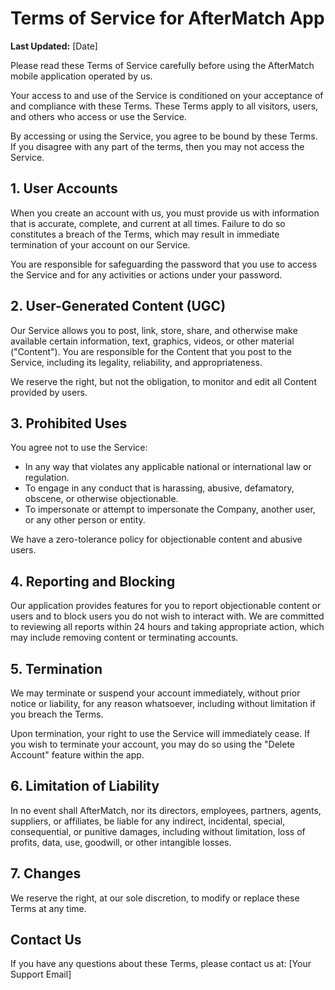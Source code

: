 # Terms of Service for AfterMatch App

**Last Updated:** [Date]

Please read these Terms of Service carefully before using the AfterMatch mobile application operated by us.

Your access to and use of the Service is conditioned on your acceptance of and compliance with these Terms. These Terms apply to all visitors, users, and others who access or use the Service.

By accessing or using the Service, you agree to be bound by these Terms. If you disagree with any part of the terms, then you may not access the Service.

## 1. User Accounts

When you create an account with us, you must provide us with information that is accurate, complete, and current at all times. Failure to do so constitutes a breach of the Terms, which may result in immediate termination of your account on our Service.

You are responsible for safeguarding the password that you use to access the Service and for any activities or actions under your password.

## 2. User-Generated Content (UGC)

Our Service allows you to post, link, store, share, and otherwise make available certain information, text, graphics, videos, or other material ("Content"). You are responsible for the Content that you post to the Service, including its legality, reliability, and appropriateness.

We reserve the right, but not the obligation, to monitor and edit all Content provided by users.

## 3. Prohibited Uses

You agree not to use the Service:
- In any way that violates any applicable national or international law or regulation.
- To engage in any conduct that is harassing, abusive, defamatory, obscene, or otherwise objectionable.
- To impersonate or attempt to impersonate the Company, another user, or any other person or entity.

We have a zero-tolerance policy for objectionable content and abusive users.

## 4. Reporting and Blocking

Our application provides features for you to report objectionable content or users and to block users you do not wish to interact with. We are committed to reviewing all reports within 24 hours and taking appropriate action, which may include removing content or terminating accounts.

## 5. Termination

We may terminate or suspend your account immediately, without prior notice or liability, for any reason whatsoever, including without limitation if you breach the Terms.

Upon termination, your right to use the Service will immediately cease. If you wish to terminate your account, you may do so using the "Delete Account" feature within the app.

## 6. Limitation of Liability

In no event shall AfterMatch, nor its directors, employees, partners, agents, suppliers, or affiliates, be liable for any indirect, incidental, special, consequential, or punitive damages, including without limitation, loss of profits, data, use, goodwill, or other intangible losses.

## 7. Changes

We reserve the right, at our sole discretion, to modify or replace these Terms at any time.

## Contact Us

If you have any questions about these Terms, please contact us at: [Your Support Email] 